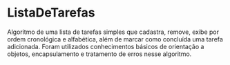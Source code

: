 # ListaDeTarefas
Algoritmo de uma lista de tarefas simples que cadastra, remove, exibe por ordem cronológica e alfabética, além de marcar como concluída uma tarefa adicionada.
Foram utilizados conhecimentos básicos de orientação a objetos, encapsulamento e tratamento de erros nesse algoritmo.
